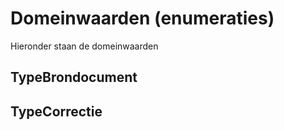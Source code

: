 # Domeinwaarden (enumeraties)

Hieronder staan de domeinwaarden

## TypeBrondocument

## TypeCorrectie

